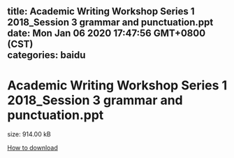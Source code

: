 
title: Academic Writing Workshop Series 1 2018_Session 3 grammar and punctuation.ppt
date: Mon Jan 06 2020 17:47:56 GMT+0800 (CST)    
categories: baidu
---

# Academic Writing Workshop Series 1 2018_Session 3 grammar and punctuation.ppt
size: 914.00 kB
 
 

[How to download](https://bpcam.bemobtrk.com/go/2ceec3aa-1ca2-46d6-b9ff-aaa5c184517c?jno=1445)